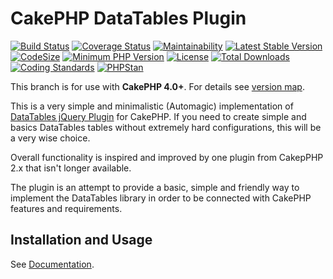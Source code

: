 # CakePHP DataTables Plugin
[![Build Status](https://api.travis-ci.com/wsssoftware/cakephp-datatables.svg?branch=master)](https://travis-ci.com/github/wsssoftware/cakephp-datatables)
[![Coverage Status](https://img.shields.io/codecov/c/github/wsssoftware/cakephp-datatables/master)](https://codecov.io/github/wsssoftware/cakephp-datatables?branch=master)
[![Maintainability](https://img.shields.io/codeclimate/maintainability/wsssoftware/cakephp-datatables)](https://codeclimate.com/github/wsssoftware/cakephp-datatables/maintainability)
[![Latest Stable Version](https://img.shields.io/packagist/v/wsssoftware/cakephp-datatables?color=%23f9a400)](https://packagist.org/packages/wsssoftware/cakephp-datatables)
[![CodeSize](https://img.shields.io/github/languages/code-size/wsssoftware/cakephp-datatables)](https://img.shields.io/github/languages/code-size/wsssoftware/cakephp-datatables)
[![Minimum PHP Version](https://img.shields.io/badge/php-%3E%3D%207.2-8892BF.svg)](https://php.net/)
[![License](https://img.shields.io/packagist/l/wsssoftware/cakephp-datatables?color=blue)](https://packagist.org/packages/wsssoftware/cakephp-datatables)
[![Total Downloads](https://poser.pugx.org/wsssoftware/cakephp-datatables/d/total)](https://packagist.org/packages/wsssoftware/cakephp-datatables)
[![Coding Standards](https://img.shields.io/badge/cs-PSR--2--R-green.svg)](https://github.com/php-fig-rectified/fig-rectified-standards)
[![PHPStan](https://img.shields.io/badge/PHPStan-level%208-%23149c83)](https://github.com/phpstan/phpstan)

This branch is for use with **CakePHP 4.0+**. For details see [version map](https://github.com/allanmcarvalho/cakephp-datatables/wiki#cakephp-version-map).


This is a very simple and minimalistic (Automagic) implementation of
[DataTables jQuery Plugin](https://datatables.net/) for CakePHP.
If you need to create simple and basics DataTables tables without extremely hard configurations, this will be a very wise choice.

Overall functionality is inspired and improved by one plugin from CakepPHP 2.x that isn't longer available.

The plugin is an attempt to provide a basic, simple and friendly way to implement the
DataTables library in order to be connected with CakePHP features and requirements.

## Installation and Usage
See [Documentation](docs).
